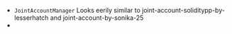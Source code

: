 - `JointAccountManager` Looks eerily similar to joint-account-soliditypp-by-lesserhatch and joint-account-by-sonika-25
- 
